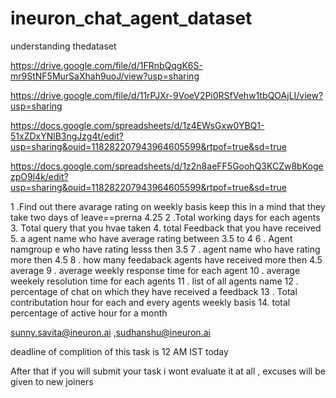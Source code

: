 # ineuron_chat_agent_dataset
understanding thedataset


https://drive.google.com/file/d/1FRnbQqgK6S-mr9StNF5MurSaXhah9uoJ/view?usp=sharing


https://drive.google.com/file/d/11rPJXr-9VoeV2Pi0RSfVehw1tbQOAjLI/view?usp=sharing

https://docs.google.com/spreadsheets/d/1z4EWsGxw0YBQ1-51xZDxYNlB3ngJzg4t/edit?usp=sharing&ouid=118282207943964605599&rtpof=true&sd=true


https://docs.google.com/spreadsheets/d/1z2n8aeFF5GoohQ3KCZw8bKogezpO9l4k/edit?usp=sharing&ouid=118282207943964605599&rtpof=true&sd=true

1 .Find out there avarage rating on weekly basis keep this in a mind that they take two days of leave==prerna 4.25
2 .Total working days for each agents 
3. Total query that you hvae taken 
4. total Feedback that you have received 
5. a agent name who have average rating between 3.5 to 4 
6 . Agent namgroup e who have rating lesss then 3.5 
7 . agent name who have rating more then 4.5 
8 . how many feedaback agents have received more then 4.5 average
9 . average weekly response time for each agent 
10 . average weekely resolution time for each agents 
11 . list of all agents name 
12 . percentage of chat on which they have received a feedback 
13 . Total contributation hour for each and every agents weekly basis 
14. total percentage of active hour for a month 

sunny.savita@ineuron.ai ,sudhanshu@ineuron.ai

deadline of complition of this task is 12 AM IST today 

After that if you will submit your task i wont evaluate it at all , excuses will be given to new 
joiners 

